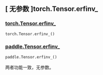 ## [ 无参数 ]torch.Tensor.erfinv\_

### [torch.Tensor.erfinv\_](https://pytorch.org/docs/stable/generated/torch.Tensor.erfinv_.html?highlight=erfinv_#torch.Tensor.erfinv_)

```python
torch.Tensor.erfinv_()
```

### [paddle.Tensor.erfinv\_]()

```python
paddle.Tensor.erfinv_()
```

两者功能一致，无参数。
